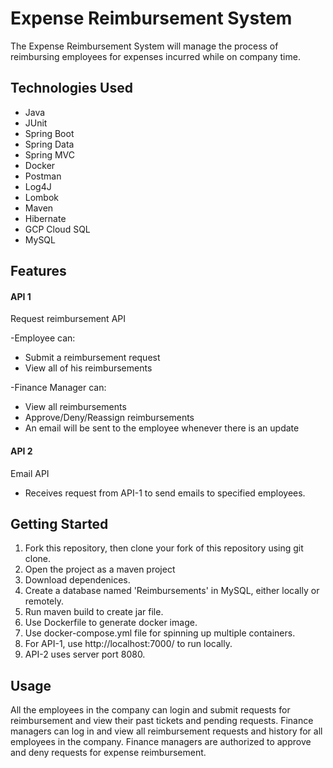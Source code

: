 # Expense Reimbursement System

The Expense Reimbursement System will manage the process of reimbursing employees for expenses incurred while on company time. 


## Technologies Used

- Java
- JUnit
- Spring Boot
- Spring Data
- Spring MVC
- Docker
- Postman
- Log4J
- Lombok
- Maven
- Hibernate
- GCP Cloud SQL
- MySQL


## Features
#### API 1
Request reimbursement API

-Employee can:
- Submit a reimbursement request
- View all of his reimbursements

-Finance Manager can:
- View all reimbursements
- Approve/Deny/Reassign reimbursements
- An email will be sent to the employee whenever there is an update

#### API 2
Email API
- Receives request from API-1 to send emails to specified employees.


## Getting Started

1. Fork this repository, then clone your fork of this repository using git clone.
2. Open the project as a maven project
3. Download dependenices.
4. Create a database named 'Reimbursements' in MySQL, either locally or remotely.
5. Run maven build to create jar file.
6. Use Dockerfile to generate docker image.
7. Use docker-compose.yml file for spinning up multiple containers.
8. For API-1, use http://localhost:7000/ to run locally.
9. API-2 uses server port 8080.


## Usage
All the employees in the company can login and submit requests for reimbursement and view their past tickets and pending requests. Finance managers can log in and view all reimbursement requests and history for all employees in the company. Finance managers are authorized to approve and deny requests for expense reimbursement.
